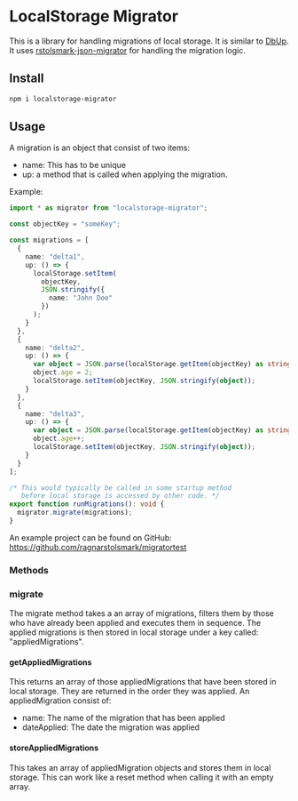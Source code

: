 # LocalStorage Migrator

This is a library for handling migrations of local storage. It is similar to [DbUp](https://dbup.github.io/).
It uses [rstolsmark-json-migrator](https://github.com/ragnarstolsmark/rstolsmark-json-migrator) for handling the migration logic.

## Install

```bash
npm i localstorage-migrator
```

## Usage

A migration is an object that consist of two items:

- name: This has to be unique
- up: a method that is called when applying the migration.

Example:

```typescript
import * as migrator from "localstorage-migrator";

const objectKey = "someKey";

const migrations = [
  {
    name: "delta1",
    up: () => {
      localStorage.setItem(
        objectKey,
        JSON.stringify({
          name: "John Doe"
        })
      );
    }
  },
  {
    name: "delta2",
    up: () => {
      var object = JSON.parse(localStorage.getItem(objectKey) as string);
      object.age = 2;
      localStorage.setItem(objectKey, JSON.stringify(object));
    }
  },
  {
    name: "delta3",
    up: () => {
      var object = JSON.parse(localStorage.getItem(objectKey) as string);
      object.age++;
      localStorage.setItem(objectKey, JSON.stringify(object));
    }
  }
];

/* This would typically be called in some startup method 
   before local storage is accessed by other code. */
export function runMigrations(): void {
  migrator.migrate(migrations);
}
```

An example project can be found on GitHub:
https://github.com/ragnarstolsmark/migratortest

### Methods

### migrate

The migrate method takes a an array of migrations, filters them by those who have already been applied and executes them in sequence. The applied migrations is then stored in local storage under a key called: "appliedMigrations".

#### getAppliedMigrations

This returns an array of those appliedMigrations that have been stored in local storage. They are returned in the order they was applied. An appliedMigration consist of:

- name: The name of the migration that has been applied
- dateApplied: The date the migration was applied

#### storeAppliedMigrations

This takes an array of appliedMigration objects and stores them in local storage. This can work like a reset method when calling it with an empty array.
